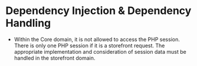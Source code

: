 # Dependency Injection & Dependency Handling

* Within the Core domain, it is not allowed to access the PHP session. There is only one PHP session if it is a storefront request. The appropriate implementation and consideration of session data must be handled in the storefront domain.
